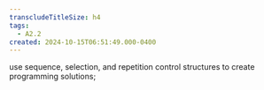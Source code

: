 ```yaml
---
transcludeTitleSize: h4
tags:
  - A2.2
created: 2024-10-15T06:51:49.000-0400
---
```

use sequence, selection, and repetition control structures to create programming solutions;